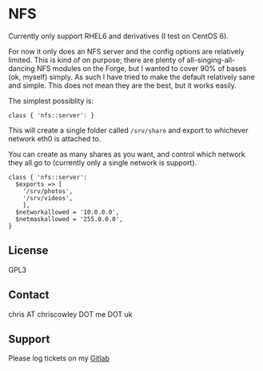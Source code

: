# NFS

Currently only support RHEL6 and derivatives (I test on CentOS 6).

For now it only does an NFS server and the config options are relatively limited. This is kind of on purpose; there are plenty of all-singing-all-dancing NFS modules on the Forge, but I wanted to cover 90% of bases (ok, myself) simply. As such I have tried to make the default relatively sane and simple. This does not mean they are the best, but it works easily.

The simplest possiblity is:

```
class { 'nfs::server': }
```

This will create a single folder called `/srv/share` and export to whichever network eth0 is attached to.

You can create as many shares as you want, and control which network they all go to (currently only a single network is support).

```
class { 'nfs::server':
  $exports => [
    '/srv/photos',
    '/srv/videos',
    ],
  $networkallowed = '10.0.0.0',
  $netmaskallowed = '255.0.0.0',
}
```

License
-------
GPL3

Contact
-------
chris AT chriscowley DOT me DOT uk

Support
-------

Please log tickets on my [Gitlab](http://gitlab.chriscowley.me.uk/puppet/chriscowley-nfs/)
